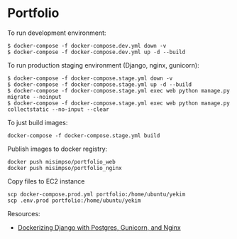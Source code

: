 # Portfolio

To run development environment:
```shell
$ docker-compose -f docker-compose.dev.yml down -v
$ docker-compose -f docker-compose.dev.yml up -d --build
```

To run production staging environment (Django, nginx, gunicorn):
``` shell
$ docker-compose -f docker-compose.stage.yml down -v
$ docker-compose -f docker-compose.stage.yml up -d --build
$ docker-compose -f docker-compose.stage.yml exec web python manage.py migrate --noinput
$ docker-compose -f docker-compose.stage.yml exec web python manage.py collectstatic --no-input --clear
```

To just build images:
``` shell
docker-compose -f docker-compose.stage.yml build
```

Publish images to docker registry:
```
docker push misimpso/portfolio_web
docker push misimpso/portfolio_nginx
```

Copy files to EC2 instance
``` shell
scp docker-compose.prod.yml portfolio:/home/ubuntu/yekim
scp .env.prod portfolio:/home/ubuntu/yekim
```

Resources:
* [Dockerizing Django with Postgres, Gunicorn, and Nginx](https://testdriven.io/blog/dockerizing-django-with-postgres-gunicorn-and-nginx/)